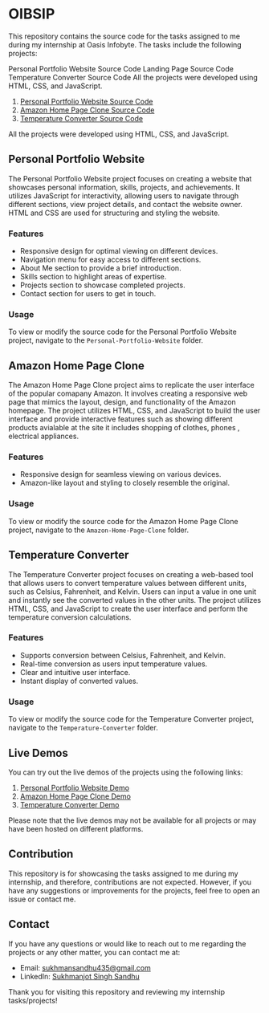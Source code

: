 # OIBSIP
This repository contains the source code for the tasks assigned to me during my internship at Oasis Infobyte. The tasks include the following projects:

Personal Portfolio Website Source Code
Landing Page Source Code
Temperature Converter Source Code
All the projects were developed using HTML, CSS, and JavaScript.

1. [Personal Portfolio Website Source Code](https://github.com/SukhmanjotSandhu/OIBSIP/tree/main/portfolio-responsive-complete-main)
2. [Amazon Home Page Clone Source Code](https://github.com/SukhmanjotSandhu/OIBSIP/tree/main/Amazon%20clone/Amazon%20Clone)
3. [Temperature Converter Source Code](https://github.com/SukhmanjotSandhu/OIBSIP/tree/main/Temperature%20Converter/Temperature_Wizard-main)

All the projects were developed using HTML, CSS, and JavaScript.

## Personal Portfolio Website

The Personal Portfolio Website project focuses on creating a website that showcases personal information, skills, projects, and achievements. It utilizes JavaScript for interactivity, allowing users to navigate through different sections, view project details, and contact the website owner. HTML and CSS are used for structuring and styling the website.

### Features

- Responsive design for optimal viewing on different devices.
- Navigation menu for easy access to different sections.
- About Me section to provide a brief introduction.
- Skills section to highlight areas of expertise.
- Projects section to showcase completed projects.
- Contact section for users to get in touch.

### Usage

To view or modify the source code for the Personal Portfolio Website project, navigate to the `Personal-Portfolio-Website` folder.

## Amazon Home Page Clone

The Amazon Home Page Clone project aims to replicate the user interface of the popular comapany Amazon. It involves creating a responsive web page that mimics the layout, design, and functionality of the Amazon homepage. The project utilizes HTML, CSS, and JavaScript to build the user interface and provide interactive features such as showing different products avialable at the site it includes shopping of clothes, phones , electrical appliances.

### Features

- Responsive design for seamless viewing on various devices.
- Amazon-like layout and styling to closely resemble the original.

### Usage

To view or modify the source code for the Amazon Home Page Clone project, navigate to the `Amazon-Home-Page-Clone` folder.

## Temperature Converter

The Temperature Converter project focuses on creating a web-based tool that allows users to convert temperature values between different units, such as Celsius, Fahrenheit, and Kelvin. Users can input a value in one unit and instantly see the converted values in the other units. The project utilizes HTML, CSS, and JavaScript to create the user interface and perform the temperature conversion calculations.

### Features

- Supports conversion between Celsius, Fahrenheit, and Kelvin.
- Real-time conversion as users input temperature values.
- Clear and intuitive user interface.
- Instant display of converted values.

### Usage

To view or modify the source code for the Temperature Converter project, navigate to the `Temperature-Converter` folder.

## Live Demos

You can try out the live demos of the projects using the following links:

1. [Personal Portfolio Website Demo](http://127.0.0.1:3000/index.html)
2. [Amazon Home Page Clone Demo](http://127.0.0.1:3000/Amazon%20Clone/index.html)
3. [Temperature Converter Demo](http://127.0.0.1:3000/Temperature_Wizard-main/index.html)

Please note that the live demos may not be available for all projects or may have been hosted on different platforms.

## Contribution

This repository is for showcasing the tasks assigned to me during my internship, and therefore, contributions are not expected. However, if you have any suggestions or improvements for the projects, feel free to open an issue or contact me.

## Contact

If you have any questions or would like to reach out to me regarding the projects or any other matter, you can contact me at:

- Email: [sukhmansandhu435@gmail.com](mailto:sukhmansandhu435@gmail.com)
- LinkedIn: [Sukhmanjot Singh Sandhu](linkedin.com/in/sukhmanjot-sandhu-12a7a2244)

Thank you for visiting this repository and reviewing my internship tasks/projects!
